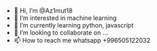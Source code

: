 - 👋 Hi, I’m @Az1mut18
- 👀 I’m interested in machine learning
- 🌱 I’m currently learning python, javascript
- 💞️ I’m looking to collaborate on ...
- 📫 How to reach me whatsapp +996505122032

<!---
Az1mut18/Az1mut18 is a ✨ special ✨ repository because its `README.md` (this file) appears on your GitHub profile.
You can click the Preview link to take a look at your changes.
--->
